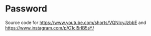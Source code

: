 # Password

Source code for https://www.youtube.com/shorts/VQNIcyJzbbE and https://www.instagram.com/p/C1cI5rlB5sY/
